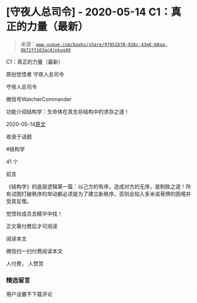 # [守夜人总司令] - 2020-05-14 C1：真正的力量（最新）

> 来源：[`www.yuque.com/books/share/97051b78-926c-43e6-b0aa-0b72ff163ac4/nkug49`](https://www.yuque.com/books/share/97051b78-926c-43e6-b0aa-0b72ff163ac4/nkug49)



C1：真正的力量（最新） 

原创觉悟者 守夜人总司令 

守夜人总司令 

微信号WatcherCommander 

功能介绍结构学：生命体在其生存结构中的求存之道！ 

2020-05-14[原文](https://mp.weixin.qq.com/s?__biz=MzAxNDk1NjI2Mw==&mid=2247485209&idx=1&sn=d7b335d2c9632363c72de85ce7834b3e&chksm=9b8a2491acfdad87ae308d74534ec4def57980a2b1db88ffe56ac03e4d76ea55e7eab2343097&scene=27#wechat_redirect&cpage=225) 

收录于话题 

#结构学 

41 个 

前言 

《结构学》的底层逻辑第一篇：以己方的有序，造成对方的无序，是制胜之道！所有试图打破秩序的举动都必须是为了建立新秩序，否则会陷入多米诺骨牌的困境并受其反噬。 

觉悟社成员去精华中找！ 

正文需付费后才可阅读 

阅读本文 

微信扫一扫付费阅读本文 

人付费， 人赞赏 

### 精选留言 

用户设置不下载评论